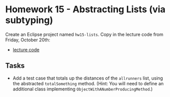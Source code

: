 # Homework 15 - Abstracting Lists (via subtyping)

Create an Eclipse project named `hw15-lists`. Copy in the lecture code from Friday, October 20th:

- [lecture code](./code/)

## Tasks

- Add a test case that totals up the distances of the `allrunners` list, using the abstracted `totalSomething` method. (Hint: You will need to define an additional class implementing `ObjectWithANumberProducingMethod`.)


